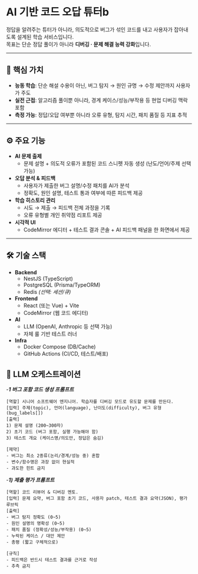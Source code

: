 # AI 기반 코드 오답 튜터b

정답을 알려주는 튜터가 아니라, 의도적으로 버그가 섞인 코드를 내고 사용자가 잡아내도록 설계된 학습 서비스입니다.  
목표는 단순 정답 풀이가 아니라 **디버깅 · 문제 해결 능력 강화**입니다.  

---

## 🚀 핵심 가치
- **능동 학습**: 단순 해설 수용이 아닌, 버그 탐지 → 원인 규명 → 수정 제안까지 사용자가 주도
- **실전 근접**: 알고리즘 풀이뿐 아니라, 경계 케이스/성능/부작용 등 현업 디버깅 맥락 포함
- **측정 가능**: 정답/오답 여부뿐 아니라 오류 유형, 탐지 시간, 패치 품질 등 지표 추적

---

## ⚙️ 주요 기능
- **AI 문제 출제**
  - 문제 설명 + 의도적 오류가 포함된 코드 스니펫 자동 생성 (난도/언어/주제 선택 가능)
- **오답 분석 & 피드백**
  - 사용자가 제출한 버그 설명/수정 패치를 AI가 분석
  - 정확도, 원인 설명, 테스트 통과 여부에 따른 피드백 제공
- **학습 히스토리 관리**
  - 시도 → 제출 → 피드백 전체 과정을 기록
  - 오류 유형별 개인 취약점 리포트 제공
- **시각적 UI**
  - CodeMirror 에디터 + 테스트 결과 콘솔 + AI 피드백 패널을 한 화면에서 제공

---

## 🛠 기술 스택
- **Backend**
  - NestJS (TypeScript)
  - PostgreSQL (Prisma/TypeORM)
  - Redis *(선택: 세션/큐)*
- **Frontend**
  - React (또는 Vue) + Vite
  - CodeMirror (웹 코드 에디터)
- **AI**
  - LLM (OpenAI, Anthropic 등 선택 가능)
  - 자체 룰 기반 테스트 러너
- **Infra**
  - Docker Compose (DB/Cache)
  - GitHub Actions (CI/CD, 테스트/배포)
 
## 🤖 LLM 오케스트레이션
-***1 버그 포함 코드 생성 프롬프트***
```
[역할] 시니어 소프트웨어 엔지니어. 학습자를 디버깅 모드로 유도할 문제를 만든다.
[입력] 주제(topic), 언어(language), 난이도(difficulty), 버그 유형(bug_labels[])
[출력]
1) 문제 설명 (200~300자)
2) 초기 코드 (버그 포함, 실행 가능해야 함)
3) 테스트 개요 (케이스명/의도만, 정답은 숨김)

[제약]
- 버그는 최소 2종류(논리/경계/성능 중) 혼합
- 변수/함수명은 과장 없이 현실적
- 과도한 힌트 금지
```
-***1) 제출 평가 프롬프트***
```
[역할] 코드 리뷰어 & 디버깅 멘토.
[입력] 문제 요약, 버그 포함 초기 코드, 사용자 patch, 테스트 결과 요약(JSON), 평가 루브릭
[출력]
- 버그 탐지 정확도 (0~5)
- 원인 설명의 명확성 (0~5)
- 패치 품질 (정확성/성능/부작용) (0~5)
- 누락된 케이스 / 대안 제안
- 총평 (짧고 구체적으로)

[규칙]
- 피드백은 반드시 테스트 결과를 근거로 작성
- 추측 금지
```

